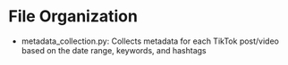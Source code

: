 # File Organization 

- metadata_collection.py: Collects metadata for each TikTok post/video based on the date range, keywords, and hashtags